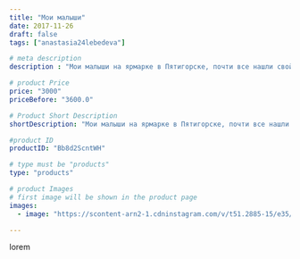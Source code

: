 ```yaml
---
title: "Мои малыши"
date: 2017-11-26
draft: false
tags: ["anastasia24lebedeva"]

# meta description
description : "Мои малыши на ярмарке в Пятигорске, почти все нашли свой домик😎🏡"

# product Price
price: "3000"
priceBefore: "3600.0"

# Product Short Description
shortDescription: "Мои малыши на ярмарке в Пятигорске, почти все нашли свой домик😎🏡"

#product ID
productID: "Bb8d2ScntWH"

# type must be "products"
type: "products"

# product Images
# first image will be shown in the product page
images:
  - image: "https://scontent-arn2-1.cdninstagram.com/v/t51.2885-15/e35/23824626_198940764008377_566601543206305792_n.jpg?se=7&tp=1&_nc_ht=scontent-arn2-1.cdninstagram.com&_nc_cat=101&_nc_ohc=1VcbCgr5cKkAX8-MuML&ccb=7-4&oh=af3d5470aa5b1437438733feab009ba0&oe=6082A451&ig_cache_key=MTY1NjMzMDAzNjk3MzU4OTg5NQ%3D%3D.2-ccb7-4"

---
```

lorem
